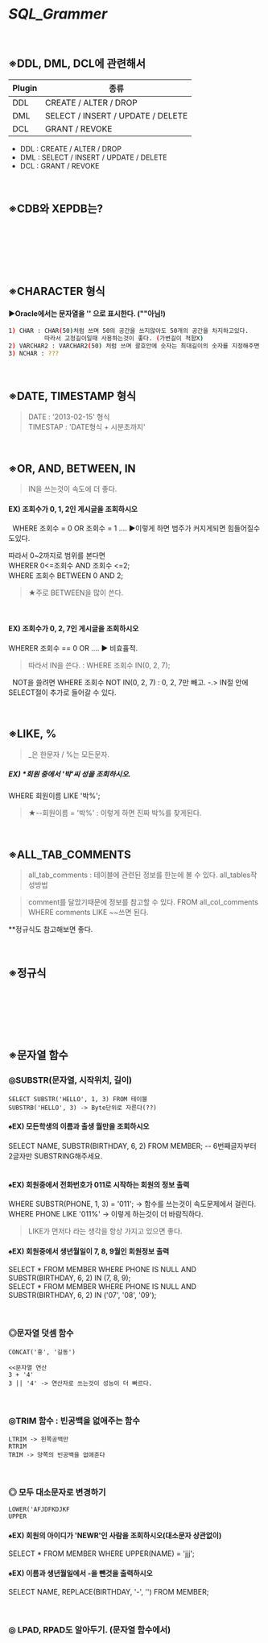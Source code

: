 # _SQL_Grammer_
&nbsp;
## ※DDL, DML, DCL에 관련해서

| Plugin | 종류 |
| ------ | ------ |
| DDL | CREATE / ALTER / DROP |
| DML | SELECT / INSERT / UPDATE / DELETE |
| DCL | GRANT / REVOKE |

- DDL : CREATE / ALTER / DROP
- DML : SELECT / INSERT / UPDATE / DELETE
- DCL : GRANT / REVOKE

&nbsp;

## ※CDB와 XEPDB는?
```sh






```
&nbsp;
&nbsp;

## ※CHARACTER 형식

#### ▶Oracle에서는 문자열을 '' 으로 표시한다. (""아님!)

```sh
1) CHAR : CHAR(50)처럼 쓰며 50의 공간을 쓰지않아도 50개의 공간을 차지하고있다. 
          따라서 고정길이일때 사용하는것이 좋다. (가변길이 적함X)
2) VARCHAR2 : VARCHAR2(50) 처럼 쓰며 괄호안에 숫자는 최대길이의 숫자를 지정해주면 된다. (가변길이 적합O)
3) NCHAR : ???
```

&nbsp;

## ※DATE, TIMESTAMP 형식
> DATE : '2013-02-15' 형식  
> TIMESTAP : 'DATE형식 + 시분초까지'

&nbsp;
&nbsp;
## ※OR, AND, BETWEEN, IN
> IN을 쓰는것이 속도에 더 좋다.
#### EX) 조회수가 0, 1, 2인 게시글을 조회하시오
&nbsp;
WHERE 조회수 = 0 OR 조회수 = 1 .... ▶이렇게 하면  범주가 커지게되면 힘들어질수도있다.

따라서 0~2까지로 범위를 본다면  
WHERER 0<=조회수 AND 조회수 <=2;  
WHERE 조회수 BETWEEN 0 AND 2;  
> ★주로 BETWEEN을 많이 쓴다.

&nbsp;
#### EX) 조회수가 0, 2, 7인 게시글을 조회하시오

WHERER 조회수 == 0 OR .... ▶ 비효휼적.   
> 따라서 IN을 쓴다. : WHERE 조회수 IN(0, 2, 7);

&nbsp;
NOT을 쓸려면 WHERE 조회수 NOT IN(0, 2, 7) : 0, 2, 7만 빼고.
-.> IN절 안에 SELECT절이 추가로 들어갈 수 있다. 

&nbsp;
&nbsp;
## ※LIKE, %  
> _은 한문자 / %는 모든문자. 

##### EX) *회원 중에서 '박'씨 성을 조회하시오.
WHERE 회원이름 LIKE '박%';  
> ★--회원이름 = '박%' : 이렇게 하면 진짜 박%를 찾게된다. 

&nbsp;
&nbsp;

## ※ALL_TAB_COMMENTS
> all_tab_comments : 테이블에 관련된 정보를 한눈에 볼 수 있다.
all_tables작성방법

> comment를 달았기때문에 정보를 참고할 수 있다.
FROM all_col_comments WHERE comments LIKE ~~쓰면 된다.   

**정규식도 참고해보면 좋다.

&nbsp;
&nbsp;
## ※정규식
```sh






```
&nbsp;
&nbsp;

## ※문자열 함수

### ◎SUBSTR(문자열, 시작위치, 길이)
    SELECT SUBSTR('HELLO', 1, 3) FROM 테이블
    SUBSTRB('HELLO', 3) -> Byte단위로 자른다(??)

#### ♠EX) 모든학생의 이름과 출생 월만을 조회하시오

SELECT NAME, SUBSTR(BIRTHDAY, 6, 2) FROM MEMBER; -- 6번째글자부터 2글자만 SUBSTRING해주세요.  
&nbsp;
#### ♠EX) 회원중에서 전화번호가 011로 시작하는 회원의 정보 출력
WHERE SUBSTR(PHONE, 1, 3) = '011'; -> 함수를 쓰는것이 속도문제에서 걸린다.  
WHERE PHONE LIKE '011%' -> 이렇게 하는것이 더 바람직하다.  
> LIKE가 먼저다 라는 생각을 항상 가지고 있으면 좋다.
&nbsp;
#### ♠EX) 회원중에서 생년월일이 7, 8, 9월인 회원정보 출력 
SELECT * FROM MEMBER WHERE PHONE IS NULL AND SUBSTR(BIRTHDAY, 6, 2) IN (7, 8, 9);  
SELECT * FROM MEMBER WHERE PHONE IS NULL AND SUBSTR(BIRTHDAY, 6, 2) IN ('07', '08', '09');

&nbsp;
### ◎문자열 덧셈 함수
    CONCAT('홍', '길동')

    <<문자열 연산
    3 + '4'
    3 || '4' -> 연산자로 쓰는것이 성능이 더 빠르다. 

&nbsp;
### ◎TRIM 함수 : 빈공백을 없애주는 함수
    LTRIM -> 왼쪽공백만  
    RTRIM  
    TRIM -> 양쪽의 빈공백을 없애준다  

&nbsp;
### ◎ 모두 대소문자로 변경하기
    LOWER('AFJDFKDJKF  
    UPPER

#### ♠EX) 회원의 아이디가 'NEWR'인 사람을 조회하시오(대소문자 상관없이)  
SELECT * FROM MEMBER WHERE UPPER(NAME) = 'jjj';  

#### ♠EX) 이름과 생년월일에서 -을 뺀것을 출력하시오  
SELECT NAME, REPLACE(BIRTHDAY, '-', '') FROM MEMBER;   

&nbsp;
### ◎ LPAD, RPAD도 알아두기. (문자열 함수에서) 

